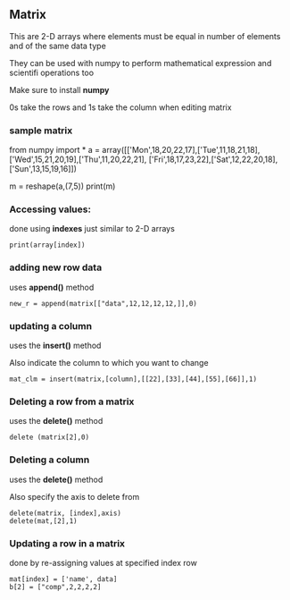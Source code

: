 
## Matrix

This are 2-D arrays where elements must be equal in number of elements and of the same data type

They can be used with numpy to perform mathematical expression and scientifi operations too

Make sure to install __numpy__

0s take the rows and 1s take the column when editing matrix

### sample matrix

from numpy import * 
a = array([['Mon',18,20,22,17],['Tue',11,18,21,18],
		   ['Wed',15,21,20,19],['Thu',11,20,22,21],
		   ['Fri',18,17,23,22],['Sat',12,22,20,18],
		   ['Sun',13,15,19,16]])
    
m = reshape(a,(7,5))
print(m)

### Accessing values:

done using __indexes__ just similar to 2-D arrays

	print(array[index])

### adding new row data

uses __append()__ method

	new_r = append(matrix[["data",12,12,12,12,]],0)

### updating a column

uses the __insert()__ method

Also indicate the column to which you want to change

	mat_clm = insert(matrix,[column],[[22],[33],[44],[55],[66]],1)

### Deleting a row from a matrix

uses the __delete()__ method 

	delete (matrix[2],0)

### Deleting a column

uses the __delete()__ method 

Also specify the axis to delete from

	delete(matrix, [index],axis)
	delete(mat,[2],1)

### Updating a row in a matrix

done by re-assigning values at specified index row

	mat[index] = ['name', data]
	b[2] = ["comp",2,2,2,2]
